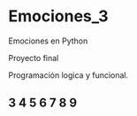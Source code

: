 # Emociones_3

Emociones en Python 

Proyecto final

Programación logica y funcional.

## 3 4 5 6 7 8 9

